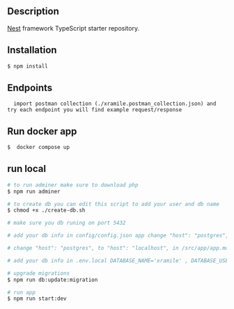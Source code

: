 ## Description

[Nest](https://github.com/nestjs/nest) framework TypeScript starter repository.

## Installation

```bash
$ npm install
```

## Endpoints
```
  import postman collection (./xramile.postman_collection.json) and try each endpoint you will find example request/response
```

## Run docker app 
```bash
$  docker compose up
```

## run local 
```bash
# to run adminer make sure to download php
$ npm run adminer

# to create db you can edit this script to add your user and db name 
$ chmod +x ./create-db.sh

# make sure you db runing on port 5432

# add your db info in config/config.json app change "host": "postgres", to "host": "localhost"

# change "host": "postgres", to "host": "localhost", in /src/app/app.module.ts

# add your db info in .env.local DATABASE_NAME='xramile' , DATABASE_USERNAME='xramile' , DATABASE_PASSWORD='xramile' , DATABASE_DIALECT='postgres'

# upgrade migrations
$ npm run db:update:migration

# run app 
$ npm run start:dev
```


